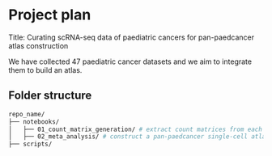 # Project plan

Title: Curating scRNA-seq data of paediatric cancers for pan-paedcancer atlas construction

We have collected 47 paediatric cancer datasets and we aim to integrate them to build an atlas.

## Folder structure

```bash
repo_name/
├── notebooks/ 
│   ├── 01_count_matrix_generation/ # extract count matrices from each available scRNA-seq dataset
│   ├── 02_meta_analysis/ # construct a pan-paedcancer single-cell atlas
├── scripts/
```
